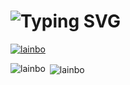 <h1>
<img src="https://readme-typing-svg.herokuapp.com?font=JetBrains+Mono&weight=500&size=28&pause=1000&color=5B61FF&vCenter=true&random=false&width=500&lines=Hi+there%F0%9F%91%8B%2C+I'm+Jason+Liang.;Welcome+to+my+GitHub." alt="Typing SVG" />
</h1>

<p align="left"> <a href="https://github.com/ryo-ma/github-profile-trophy"><img src="https://github-profile-trophy.screw-hand.vercel.app/?username=lainbo&column=-1&margin-w=25&margin-h=15&rank=-UNKNOWN,-C" alt="lainbo" /></a> </p>


<p><img align="left" src="https://github-readme-stats.vercel.app/api/top-langs?username=lainbo&show_icons=true&locale=en&layout=compact" alt="lainbo" /></p>

<p>&nbsp;<img align="center" src="https://github-readme-stats.vercel.app/api?username=lainbo&show_icons=true&locale=en" alt="lainbo" /></p>
